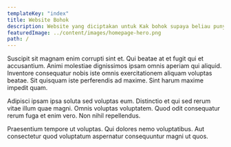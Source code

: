 ```yaml
---
templateKey: "index"
title: Website Bohok
description: Website yang diciptakan untuk Kak bohok supaya beliau punya tempat flexing
featuredImage: ../content/images/homepage-hero.png
path: /
---
```


Suscipit sit magnam enim corrupti sint et. Qui beatae at et fugit qui et accusantium. Animi molestiae dignissimos ipsam omnis aperiam qui aliquid. Inventore consequatur nobis iste omnis exercitationem aliquam voluptas beatae. Sit quisquam iste perferendis ad maxime. Sint harum maxime impedit quam.

Adipisci ipsam ipsa soluta sed voluptas eum. Distinctio et qui sed rerum vitae illum quae magni. Omnis voluptas voluptatem. Quod odit consequatur rerum fuga et enim vero. Non nihil repellendus.

Praesentium tempore ut voluptas. Qui dolores nemo voluptatibus. Aut consectetur quod voluptatum aspernatur consequuntur magni ut quos.
